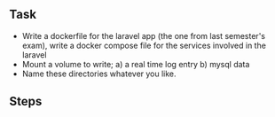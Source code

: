 ## Task 
- Write a dockerfile for the laravel app (the one from last semester's exam), write a docker compose file for the services involved in the laravel
- Mount a volume to write; a) a real time log entry b) mysql data
- Name these directories whatever you like.

## Steps 
